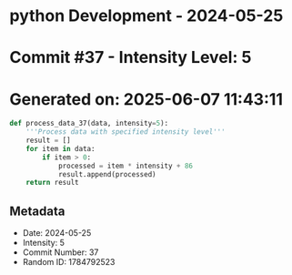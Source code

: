 ﻿# python Development - 2024-05-25
# Commit #37 - Intensity Level: 5
# Generated on: 2025-06-07 11:43:11
```python
def process_data_37(data, intensity=5):
    '''Process data with specified intensity level'''
    result = []
    for item in data:
        if item > 0:
            processed = item * intensity + 86
            result.append(processed)
    return result
```
## Metadata
- Date: 2024-05-25
- Intensity: 5
- Commit Number: 37
- Random ID: 1784792523
